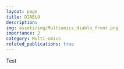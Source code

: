 ```yaml
---
layout: page
title: DIABLO
description: 
img: assets/img/Multiomics_diablo_front.png
importance: 2
category: Multi-omics
related_publications: true
---
```


Test